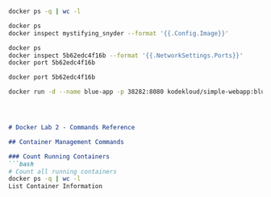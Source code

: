 ```bash

docker ps -q | wc -l

docker ps 
docker inspect mystifying_snyder --format '{{.Config.Image}}'

docker ps
docker inspect 5b62edc4f16b --format '{{.NetworkSettings.Ports}}'
docker port 5b62edc4f16b

docker port 5b62edc4f16b

docker run -d --name blue-app -p 38282:8080 kodekloud/simple-webapp:blue





```



```markdown
# Docker Lab 2 - Commands Reference

## Container Management Commands

### Count Running Containers
```bash
# Count all running containers
docker ps -q | wc -l
List Container Information

